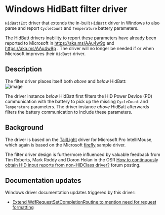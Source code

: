 # Windows HidBatt filter driver
`HidBattExt` driver that extends the in-built `HidBatt` driver in Windows to also parse and report `CycleCount` and `Temperature` battery parameters.

The HidBatt drivers inability to report these parameters have already been reported to Microsoft in https://aka.ms/AAu4w9g and https://aka.ms/AAu4w8p . The driver will no longer be needed if or when Microsoft improves their `HidBatt` driver.

## Description
The filter driver places itself both _above_ and _below_ HidBatt:  
![image](https://github.com/user-attachments/assets/33d408cf-95e1-4501-9363-cfe81e34bf4c)

The driver instance _below_ HidBatt first filters the HID Power Device (PD) communication with the battery to pick up the missing `CycleCount` and `Temperature` parameters. The driver instance _above_ HidBatt afterwards filters the battery communication to include these parameters.

## Background
The driver is based on the [TailLight](https://github.com/forderud/IntelliMouseDriver/tree/main/TailLight) driver for Microsoft Pro IntelliMouse, which again is based on the Microsoft [firefly](https://github.com/microsoft/Windows-driver-samples/tree/main/hid/firefly) sample driver.

The filter driver design is furthermore influenced by valuable feedback from Tim Roberts, Mark Roddy and Doron Holan in the OSR [How to continuously obtain HID input reports from non-HIDClass driver?](https://community.osr.com/t/how-to-continuously-obtain-hid-input-reports-from-non-hidclass-driver/59447/19) forum posting.

## Documentation updates
Windows driver documentation updates triggered by this driver:
* [Extend WdfRequestSetCompletionRoutine to mention need for request formatting](https://github.com/MicrosoftDocs/windows-driver-docs-ddi/pull/1601)
